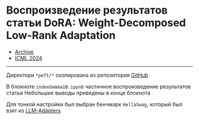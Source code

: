 # Воспроизведение результатов статьи DoRA: Weight-Decomposed Low-Rank Adaptation 

* [Archive](https://arxiv.org/html/2402.09353v6) 
* [ICML 2024](https://openreview.net/forum?id=3d5CIRG1n2)

---
Директори `*peft/*` скопирована из репозитория [GitHub](https://github.com/NVlabs/DoRA)

В блокноте `indexGemma1B.ipynb` частичное воспроизведение результатов статьи
Небольшие выводы приведены в конце блокнота

Для тонкой настройки был выбран бенчмарк `HellaSwag`, который был взят из [LLM-Adapters](https://github.com/AGI-Edgerunners/LLM-Adapters/tree/main/dataset)